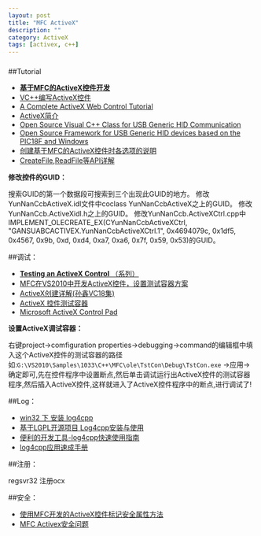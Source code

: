 ```yaml
---
layout: post
title: "MFC ActiveX"
description: ""
category: ActiveX
tags: [activex, c++]
---
```

### 

##Tutorial

- [**基于MFC的ActiveX控件开发**](http://iysm.net/?p=122)
- [VC++编写ActiveX控件](http://www.cnblogs.com/beer/archive/2010/08/21/1805462.html)
- [A Complete ActiveX Web Control Tutorial](http://www.codeproject.com/Articles/14533/A-Complete-ActiveX-Web-Control-Tutorial)
- [ActiveX简介](http://maxwoods.cnblogs.com/archive/2005/11/07/270455.aspx)
- [Open Source Visual C++ Class for USB Generic HID Communication](http://www.waitingforfriday.com/index.php/Open_Source_Visual_C%2B%2B_Class_for_USB_Generic_HID_Communication#Example_code)
- [Open Source Framework for USB Generic HID devices based on the PIC18F and Windows](http://www.waitingforfriday.com/index.php/Open_Source_Framework_for_USB_Generic_HID_devices_based_on_the_PIC18F_and_Windows#readSingleReportFromDevice.28.29)
- [创建基于MFC的ActiveX控件时各选项的说明](http://blog.csdn.net/mole/article/details/4147608)
- [CreateFile,ReadFile等API详解](http://www.cnblogs.com/transcom/articles/1384946.html)

<!--more-->

**修改控件的GUID：**

搜索GUID的第一个数据段可搜索到三个出现此GUID的地方。
修改YunNanCcbActiveX.idl文件中coclass YunNanCcbActiveX之上的GUID。
修改YunNanCcb.ActiveXidl.h之上的GUID。
修改YunNanCcb.ActiveXCtrl.cpp中IMPLEMENT_OLECREATE_EX(CYunNanCcbActiveXCtrl, "GANSUABCACTIVEX.YunNanCcbActiveXCtrl.1",
     0x4694079c, 0x1df5, 0x4567, 0x9b, 0xd, 0xd4, 0xa7, 0xa6, 0x7f, 0x59, 0x53)的GUID。

##调试：

- [**Testing an ActiveX Control** （系列）](http://www.informit.com/library/content.aspx?b=Visual_C_PlusPlus&amp;seqNum=254)
- [MFC在VS2010中开发ActiveX控件，设置测试容器方案](http://hi.baidu.com/zkgg133/blog/item/c20b508d8965a30cb31bba5d.html)
- [ActiveX创建详解(孙鑫VC18集)](http://blog.sina.com.cn/s/blog_72ad33b10100o79j.html)
- [ActiveX 控件测试容器](http://msdn.microsoft.com/zh-cn/library/f9adb5t5(v=vs.90).aspx)
- [Microsoft ActiveX Control Pad](http://wenwen.soso.com/z/q251551282.htm)

**设置ActiveX调试容器：**

右键project->comfiguration properties->debugging->command的编辑框中填入这个ActiveX控件的测试容器的路径如:`G:\VS2010\Samples\1033\C++\MFC\ole\TstCon\Debug\TstCon.exe` ->应用->确定即可,先在控件程序中设置断点,然后单击调试运行出ActiveX控件的测试容器程序,然后插入ActiveX控件,这样就进入了ActiveX控件程序中的断点,进行调试了!


##Log：

- [win32 下 安装 log4cpp](http://blog.csdn.net/standing4s/article/details/1678521)
- [基于LGPL开源项目 Log4cpp安装与使用](http://www.cppblog.com/colorful/archive/2012/03/10/167546.html)
- [便利的开发工具-log4cpp快速使用指南](http://www.ibm.com/developerworks/cn/linux/l-log4cpp/index.html)
- [log4cpp应用速成手册](http://blog.csdn.net/jq0123/article/details/1042617)

##注册：

regsvr32 注册ocx

##安全：

- [使用MFC开发的ActiveX控件标记安全属性方法](http://www.lilu.name/Html/diannaojishu/2010-05/685254791858.html)
- [MFC Activex安全问题](http://archive.cnblogs.com/a/1528521/)









